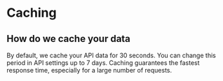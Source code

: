 # Caching

## How do we cache your data

By default, we cache your API data for 30 seconds. You can change this period in API settings up to 7 days. Caching guarantees the fastest response time, especially for a large number of requests.
